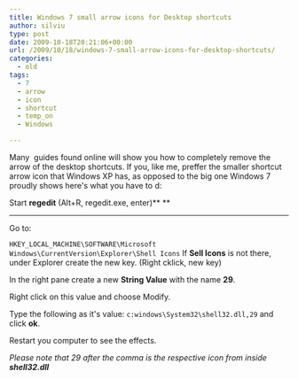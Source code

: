 ```yaml
---
title: Windows 7 small arrow icons for Desktop shortcuts
author: silviu
type: post
date: 2009-10-18T20:21:06+00:00
url: /2009/10/18/windows-7-small-arrow-icons-for-desktop-shortcuts/
categories:
  - old
tags:
  - 7
  - arrow
  - icon
  - shortcut
  - temp_on
  - Windows

---
```

Many  guides found online will show you how to completely remove the arrow of the desktop shortcuts. If you, like me, preffer the smaller shortcut arrow icon that Windows XP has, as opposed to the big one Windows 7 proudly shows here's what you have to d:

Start  **regedit** (Alt+R, regedit.exe, enter)**
**
 ****
Go to:

`HKEY_LOCAL_MACHINE\SOFTWARE\Microsoft Windows\CurrentVersion\Explorer\Shell Icons`
If  **Sell Icons** is not there, under Explorer create the new key. (Right cklick, new key)

In the right pane create a new **String Value** with the name **29**.

Right click on this value and choose Modify.

Type the following as it's value:
`c:windows\System32\shell32.dll,29` and click **ok**.

Restart you computer to see the effects.

_Please note that 29 after the comma is the respective icon from inside **shell32.dll**_